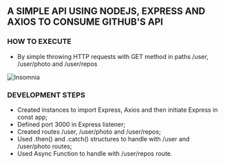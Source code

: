 ## A SIMPLE API USING NODEJS, EXPRESS AND AXIOS TO CONSUME GITHUB'S API

### HOW TO EXECUTE
- By simple throwing HTTP requests with GET method in paths /user, /user/photo and /user/repos

![Insomnia](https://user-images.githubusercontent.com/62185595/213571506-1a0b733e-e248-4101-964f-fc0097da7455.png)

### DEVELOPMENT STEPS
- Created instances to import Express, Axios and then initiate Express in const app;
- Defined port 3000 in Express listener;
- Created routes /user, /user/photo and /user/repos;
- Used .then() and .catch() structures to handle with /user and /user/photo routes;
- Used Async Function to handle with /user/repos route.
